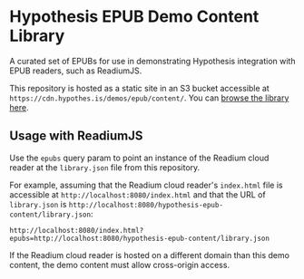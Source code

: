 # Hypothesis EPUB Demo Content Library

A curated set of EPUBs for use in demonstrating Hypothesis integration with EPUB
readers, such as ReadiumJS.

This repository is hosted as a static site in an S3 bucket accessible at
`https://cdn.hypothes.is/demos/epub/content/`. You can [browse the library
here](https://cdn.hypothes.is/demos/epub/readium-js/index.html?epubs=%2Fdemos%2Fepub%2Fcontent%2Flibrary.json).

## Usage with ReadiumJS

Use the `epubs` query param to point an instance of the Readium cloud reader at
the `library.json` file from this repository.

For example, assuming that the Readium cloud reader's `index.html` file is
accessible at `http://localhost:8080/index.html` and that the URL of
`library.json` is `http://localhost:8080/hypothesis-epub-content/library.json`:

```
http://localhost:8080/index.html?epubs=http://localhost:8080/hypothesis-epub-content/library.json
```

If the Readium cloud reader is hosted on a different domain than this demo
content, the demo content must allow cross-origin access.

